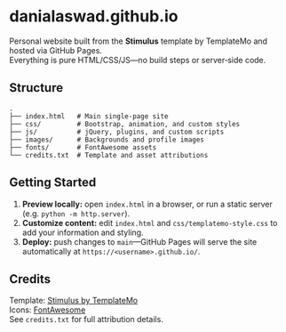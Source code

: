 # danialaswad.github.io

Personal website built from the **Stimulus** template by TemplateMo and hosted via GitHub Pages.  
Everything is pure HTML/CSS/JS—no build steps or server‑side code.

## Structure
```
.
├── index.html   # Main single‑page site
├── css/         # Bootstrap, animation, and custom styles
├── js/          # jQuery, plugins, and custom scripts
├── images/      # Backgrounds and profile images
├── fonts/       # FontAwesome assets
└── credits.txt  # Template and asset attributions
```

## Getting Started
1. **Preview locally:** open `index.html` in a browser, or run a static server (e.g. `python -m http.server`).
2. **Customize content:** edit `index.html` and `css/templatemo-style.css` to add your information and styling.
3. **Deploy:** push changes to `main`—GitHub Pages will serve the site automatically at `https://<username>.github.io/`.

## Credits
Template: [Stimulus by TemplateMo](https://templatemo.com/tm-485-stimulus)  
Icons: [FontAwesome](https://fontawesome.com/)  
See `credits.txt` for full attribution details.

